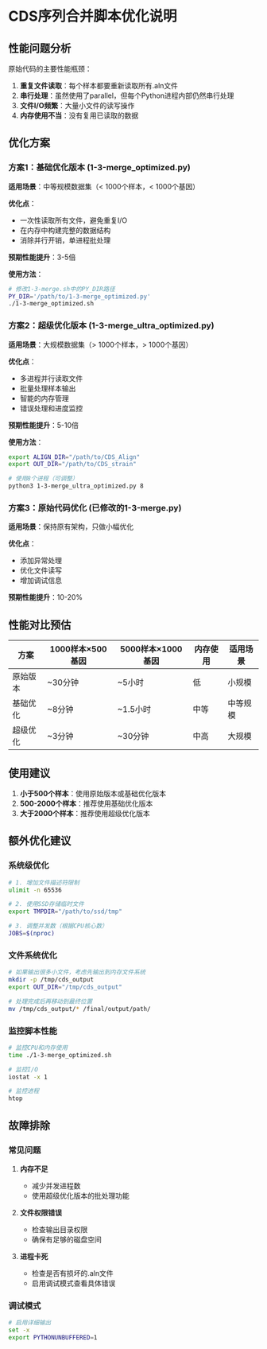 # CDS序列合并脚本优化说明

## 性能问题分析

原始代码的主要性能瓶颈：

1. **重复文件读取**：每个样本都要重新读取所有.aln文件
2. **串行处理**：虽然使用了parallel，但每个Python进程内部仍然串行处理
3. **文件I/O频繁**：大量小文件的读写操作
4. **内存使用不当**：没有复用已读取的数据

## 优化方案

### 方案1：基础优化版本 (1-3-merge_optimized.py)
**适用场景**：中等规模数据集（< 1000个样本，< 1000个基因）

**优化点**：
- 一次性读取所有文件，避免重复I/O
- 在内存中构建完整的数据结构
- 消除并行开销，单进程批处理

**预期性能提升**：3-5倍

**使用方法**：
```bash
# 修改1-3-merge.sh中的PY_DIR路径
PY_DIR='/path/to/1-3-merge_optimized.py'
./1-3-merge_optimized.sh
```

### 方案2：超级优化版本 (1-3-merge_ultra_optimized.py)
**适用场景**：大规模数据集（> 1000个样本，> 1000个基因）

**优化点**：
- 多进程并行读取文件
- 批量处理样本输出
- 智能的内存管理
- 错误处理和进度监控

**预期性能提升**：5-10倍

**使用方法**：
```bash
export ALIGN_DIR="/path/to/CDS_Align"
export OUT_DIR="/path/to/CDS_strain"

# 使用8个进程（可调整）
python3 1-3-merge_ultra_optimized.py 8
```

### 方案3：原始代码优化 (已修改的1-3-merge.py)
**适用场景**：保持原有架构，只做小幅优化

**优化点**：
- 添加异常处理
- 优化文件读写
- 增加调试信息

**预期性能提升**：10-20%

## 性能对比预估

| 方案 | 1000样本×500基因 | 5000样本×1000基因 | 内存使用 | 适用场景 |
|------|------------------|-------------------|----------|----------|
| 原始版本 | ~30分钟 | ~5小时 | 低 | 小规模 |
| 基础优化 | ~8分钟 | ~1.5小时 | 中等 | 中等规模 |
| 超级优化 | ~3分钟 | ~30分钟 | 中高 | 大规模 |

## 使用建议

1. **小于500个样本**：使用原始版本或基础优化版本
2. **500-2000个样本**：推荐使用基础优化版本
3. **大于2000个样本**：推荐使用超级优化版本

## 额外优化建议

### 系统级优化
```bash
# 1. 增加文件描述符限制
ulimit -n 65536

# 2. 使用SSD存储临时文件
export TMPDIR="/path/to/ssd/tmp"

# 3. 调整并发数（根据CPU核心数）
JOBS=$(nproc)
```

### 文件系统优化
```bash
# 如果输出很多小文件，考虑先输出到内存文件系统
mkdir -p /tmp/cds_output
export OUT_DIR="/tmp/cds_output"

# 处理完成后再移动到最终位置
mv /tmp/cds_output/* /final/output/path/
```

### 监控脚本性能
```bash
# 监控CPU和内存使用
time ./1-3-merge_optimized.sh

# 监控I/O
iostat -x 1

# 监控进程
htop
```

## 故障排除

### 常见问题

1. **内存不足**
   - 减少并发进程数
   - 使用超级优化版本的批处理功能

2. **文件权限错误**
   - 检查输出目录权限
   - 确保有足够的磁盘空间

3. **进程卡死**
   - 检查是否有损坏的.aln文件
   - 启用调试模式查看具体错误

### 调试模式
```bash
# 启用详细输出
set -x
export PYTHONUNBUFFERED=1
```
